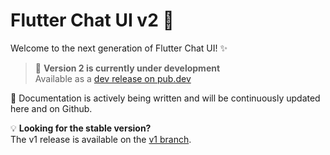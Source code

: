 # Flutter Chat UI v2 🚀

Welcome to the next generation of Flutter Chat UI! ✨

> 🔨 **Version 2 is currently under development**  
> Available as a [dev release on pub.dev](https://pub.dev/packages/flutter_chat_ui/versions/2.0.0-dev.6/changelog)

📝 Documentation is actively being written and will be continuously updated here and on Github.

💡 **Looking for the stable version?**  
The v1 release is available on the [v1 branch](https://github.com/flyerhq/flutter_chat_ui/tree/v1).
